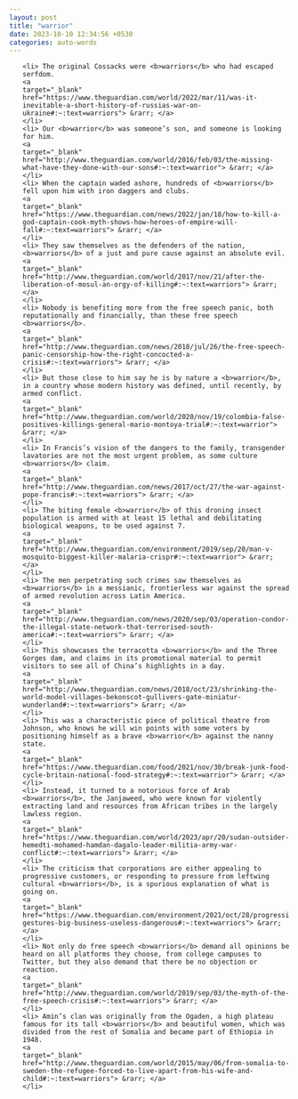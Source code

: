 ```yaml
---
layout: post
title: "warrior"
date: 2023-10-10 12:34:56 +0530
categories: auto-words
---
```

<ol>

    <li> The original Cossacks were <b>warriors</b> who had escaped serfdom.
    <a 
    target="_blank" 
    href="https://www.theguardian.com/world/2022/mar/11/was-it-inevitable-a-short-history-of-russias-war-on-ukraine#:~:text=warriors"> &rarr; </a>
    </li>
    <li> Our <b>warrior</b> was someone’s son, and someone is looking for him.
    <a 
    target="_blank" 
    href="http://www.theguardian.com/world/2016/feb/03/the-missing-what-have-they-done-with-our-sons#:~:text=warrior"> &rarr; </a>
    </li>
    <li> When the captain waded ashore, hundreds of <b>warriors</b> fell upon him with iron daggers and clubs.
    <a 
    target="_blank" 
    href="https://www.theguardian.com/news/2022/jan/18/how-to-kill-a-god-captain-cook-myth-shows-how-heroes-of-empire-will-fall#:~:text=warriors"> &rarr; </a>
    </li>
    <li> They saw themselves as the defenders of the nation, <b>warriors</b> of a just and pure cause against an absolute evil.
    <a 
    target="_blank" 
    href="http://www.theguardian.com/world/2017/nov/21/after-the-liberation-of-mosul-an-orgy-of-killing#:~:text=warriors"> &rarr; </a>
    </li>
    <li> Nobody is benefiting more from the free speech panic, both reputationally and financially, than these free speech <b>warriors</b>.
    <a 
    target="_blank" 
    href="http://www.theguardian.com/news/2018/jul/26/the-free-speech-panic-censorship-how-the-right-concocted-a-crisis#:~:text=warriors"> &rarr; </a>
    </li>
    <li> But those close to him say he is by nature a <b>warrior</b>, in a country whose modern history was defined, until recently, by armed conflict.
    <a 
    target="_blank" 
    href="http://www.theguardian.com/world/2020/nov/19/colombia-false-positives-killings-general-mario-montoya-trial#:~:text=warrior"> &rarr; </a>
    </li>
    <li> In Francis’s vision of the dangers to the family, transgender lavatories are not the most urgent problem, as some culture <b>warriors</b> claim.
    <a 
    target="_blank" 
    href="http://www.theguardian.com/news/2017/oct/27/the-war-against-pope-francis#:~:text=warriors"> &rarr; </a>
    </li>
    <li> The biting female <b>warrior</b> of this droning insect population is armed with at least 15 lethal and debilitating biological weapons, to be used against 7.
    <a 
    target="_blank" 
    href="http://www.theguardian.com/environment/2019/sep/20/man-v-mosquito-biggest-killer-malaria-crispr#:~:text=warrior"> &rarr; </a>
    </li>
    <li> The men perpetrating such crimes saw themselves as <b>warriors</b> in a messianic, frontierless war against the spread of armed revolution across Latin America.
    <a 
    target="_blank" 
    href="http://www.theguardian.com/news/2020/sep/03/operation-condor-the-illegal-state-network-that-terrorised-south-america#:~:text=warriors"> &rarr; </a>
    </li>
    <li> This showcases the terracotta <b>warriors</b> and the Three Gorges dam, and claims in its promotional material to permit visitors to see all of China’s highlights in a day.
    <a 
    target="_blank" 
    href="http://www.theguardian.com/news/2018/oct/23/shrinking-the-world-model-villages-bekonscot-gullivers-gate-miniatur-wunderland#:~:text=warriors"> &rarr; </a>
    </li>
    <li> This was a characteristic piece of political theatre from Johnson, who knows he will win points with some voters by positioning himself as a brave <b>warrior</b> against the nanny state.
    <a 
    target="_blank" 
    href="https://www.theguardian.com/food/2021/nov/30/break-junk-food-cycle-britain-national-food-strategy#:~:text=warrior"> &rarr; </a>
    </li>
    <li> Instead, it turned to a notorious force of Arab <b>warriors</b>, the Janjaweed, who were known for violently extracting land and resources from African tribes in the largely lawless region.
    <a 
    target="_blank" 
    href="https://www.theguardian.com/world/2023/apr/20/sudan-outsider-hemedti-mohamed-hamdan-dagalo-leader-militia-army-war-conflict#:~:text=warriors"> &rarr; </a>
    </li>
    <li> The criticism that corporations are either appealing to progressive customers, or responding to pressure from leftwing cultural <b>warriors</b>, is a spurious explanation of what is going on.
    <a 
    target="_blank" 
    href="https://www.theguardian.com/environment/2021/oct/28/progressive-gestures-big-business-useless-dangerous#:~:text=warriors"> &rarr; </a>
    </li>
    <li> Not only do free speech <b>warriors</b> demand all opinions be heard on all platforms they choose, from college campuses to Twitter, but they also demand that there be no objection or reaction.
    <a 
    target="_blank" 
    href="http://www.theguardian.com/world/2019/sep/03/the-myth-of-the-free-speech-crisis#:~:text=warriors"> &rarr; </a>
    </li>
    <li> Amin’s clan was originally from the Ogaden, a high plateau famous for its tall <b>warriors</b> and beautiful women, which was divided from the rest of Somalia and became part of Ethiopia in 1948.
    <a 
    target="_blank" 
    href="http://www.theguardian.com/world/2015/may/06/from-somalia-to-sweden-the-refugee-forced-to-live-apart-from-his-wife-and-child#:~:text=warriors"> &rarr; </a>
    </li>